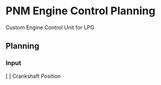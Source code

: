 # PNM Engine Control Planning

Custom Engine Control Unit for LPG

## Planning

### Input

[ ] Crankshaft Position
